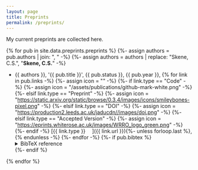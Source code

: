 ```yaml
---
layout: page
title: Preprints
permalink: /preprints/
---
```


My current preprints are collected here.

{% for pub in site.data.preprints.preprints %}
{%- assign authors = pub.authors | join: ", " -%}
{%- assign authors = authors | replace: "Skene, C.S.", "<strong>Skene, C.S.</strong>" -%}
* {{ authors }}, '{{ pub.title }}', {{ pub.status }}, {{ pub.year }}, 
  {% for link in pub.links -%}
    {%- assign icon = "" -%}
    {%- if link.type == "Code" -%}
      {%- assign icon = "/assets/publications/github-mark-white.png" -%}
    {%- elsif link.type == "Preprint" -%}
      {%- assign icon = "https://static.arxiv.org/static/browse/0.3.4/images/icons/smileybones-pixel.png" -%}
    {%- elsif link.type == "DOI" -%}
      {%- assign icon = "https://production2.leeds.ac.uk/jaducdn//images/doi.png" -%}
    {%- elsif link.type == "Accepted Version" -%}
      {%- assign icon = "https://eprints.whiterose.ac.uk/images/WRRO_logo_green.png" -%}
    {%- endif -%}
    [{{ link.type }} <img src="{{ icon }}" style="width:1em;">]({{ link.url }}){%- unless forloop.last %}, {% endunless -%}
  {%- endfor -%}
  {%- if pub.bibtex %}
  <details><summary markdown="span">BibTeX reference</summary>
  <pre><code class="language-bibtex" id="bibtex-{{ forloop.index }}">{{ pub.bibtex | strip }}</code></pre>
  </details>
  {%- endif %}
{% endfor %}
